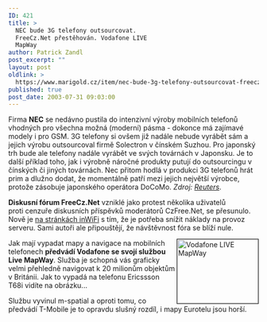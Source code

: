 ```yaml
---
ID: 421
title: >
  NEC bude 3G telefony outsourcovat.
  FreeCz.Net přestěhován. Vodafone LIVE
  MapWay
author: Patrick Zandl
post_excerpt: ""
layout: post
oldlink: >
  https://www.marigold.cz/item/nec-bude-3g-telefony-outsourcovat-freecz-net-prestehovan-vodafone-live-mapway
published: true
post_date: 2003-07-31 09:03:00
---
```

<p>
Firma <STRONG>NEC</STRONG> se nedávno pustila do intenzivní výroby mobilních telefonů vhodných pro všechna možná (moderní) pásma - dokonce má zajímavé modely i pro GSM. 3G telefony si ovšem již nadále nebude vyrábět sám a jejich výrobu outsourcoval firmě Solectron v čínském Suzhou. Pro japonský trh bude ale telefony nadále vyrábět ve svých továrnách v Japonsku. Je to další příklad toho, jak i výrobně náročné produkty putují do outsourcingu v čínských či jiných továrnách. Nec přitom hodlá v produkci 3G telefonů hrát prim a dlužno dodat, že momentálně patří mezi jejich největší výrobce, protože zásobuje japonského operátora DoCoMo. <EM>Zdroj: </EM><A href="http://www.reuters.com/newsArticle.jhtml?storyID=3185424" target=_blank><EM>Reuters</EM></A>.</p>

<p>
<STRONG>Diskusní fórum FreeCz.Net</STRONG> vzniklé jako protest několika uživatelů proti&#160;cenzuře diskusních příspěvků&#160;moderátorů CzFree.Net, se přesunulo. Nově je <A href="http://www.inwifi.cz/phpbb/index.php" target=_blank>na stránkách inWiFi</A> s tím, že je potřeba snížit náklady na provoz serveru. Sami autoři ale připouštějí, že návštěvnost fóra se blíží nule. </p>

<p>
<IMG height=129 alt="Vodafone LIVE MapWay" src="http://beta.marigold.cz/obrazek/mapway.jpg" width=163 align=right border=1>Jak mají vypadat mapy a navigace na mobilních telefonech <STRONG>předvádí Vodafone se svojí službou Live MapWay</STRONG>. Služba je schopná vás graficky velmi přehledně navigovat k 20 milionům objektům v Británii. Jak to vypadá na telefonu Ericssson T68i vidíte na obrázku...</p>

<p>
Službu vyvinul m-spatial a oproti tomu, co předvádí T-Mobile je to opravdu slušný rozdíl, i mapy Eurotelu jsou horší. </p>
